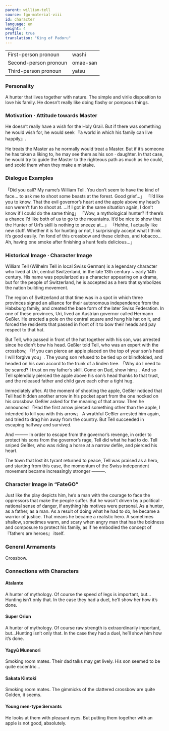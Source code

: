 ```yaml
---
parent: william-tell
source: fgo-material-viii
id: character
language: en
weight: 4
profile: true
translation: "King of Padoru"
---
```


<table>
  <tr><td>First-person pronoun</td><td>washi</td></tr>
  <tr><td>Second-person pronoun</td><td>omae-san</td></tr>
  <tr><td>Third-person pronoun</td><td>yatsu</td></tr>
</table>

### Personality

A hunter that lives together with nature.
The simple and virile disposition to love his family.
He doesn’t really like doing flashy or pompous things.

### Motivation · Attitude towards Master

He doesn’t really have a wish for the Holy Grail.
But if there was something he would wish for,
he would seek 『a world in which his family can live happily』.

He treats the Master as he normally would treat a Master.
But if it’s someone he has taken a liking to, he may see them as his son · daughter.
In that case, he would try to guide the Master to the righteous path as much as he could, and scold them when they make a mistake.

### Dialogue Examples

「Did you call? My name’s William Tell. You don’t seem to have the kind of face…
to ask me to shoot some beasts at the forest. Good grief…」
「I’d like you to know. That the evil governor’s heart and the apple above my head’s son weren’t fun to shoot at. …If I got in the same situation again, I don’t know if I could do the same thing」
「Wow, a mythological hunter? If there’s a chance I’d like both of us to go to the mountains.
It’d be nice to show that the Hunter of Uri’s skill is nothing to sneeze at…」
「Hehhe, I actually like new stuff. Whether it is for hunting or not, I surprisingly accept what I think it’s good easily. I’m fond of this crossbow and these clothes, and tobacco… Ah, having one smoke after finishing a hunt feels delicious…」

### Historical Image · Character Image

William Tell (Wilhelm Tell in local Swiss German)
is a legendary character who lived at Uri, central Switzerland, in the late 13th century ~ early 14th century.
His name was popularized as a character appearing on a drama, but for the people of Switzerland,
he is accepted as a hero that symbolizes the nation building movement.

The region of Switzerland at that time was in a spot in which three provinces signed an alliance for their autonomous independence from the Habsburg family,
and created the base form of the later Swiss Federation.
In one of these provinces, Uri, lived an Austrian governor called Hermann Geßler.
He erected a pole on the central square and hung his hat on it, and forced the residents that passed in front of it to
bow their heads and pay respect to that hat.

But Tell, who passed in front of the hat together with his son, was arrested since he didn’t bow his head.
Geßler told Tell, who was an expert with the crossbow, 「If you can pierce an apple placed on the top of your son’s head I will forgive you」.
The young son refused to be tied up or blindfolded, and headed on his own accord to the trunk of a linden tree.
「Why do I need to be scared? I trust on my father’s skill. Come on Dad, show him」.
And so Tell splendidly pierced the apple above his son’s head thanks to that trust,
and the released father and child gave each other a tight hug.

Immediately after.
At the moment of shooting the apple, Geßler noticed that Tell had hidden another arrow in his pocket apart from the one nocked on his crossbow.
Geßler asked for the meaning of that arrow.
Then he announced 「Had the first arrow pierced something other than the apple, I intended to kill you with this arrow」
A wrathful Geßler arrested him again, and tried to drag him away from the country.
But Tell succeeded in escaping halfway and survived.

And ——— In order to escape from the governor’s revenge, in order to protect his sons from the governor’s rage,
Tell did what he had to do.
Tell sniped Geßler, who was riding a horse at a narrow defile, and pierced his heart.

The town that lost its tyrant returned to peace, Tell was praised as a hero,
and starting from this case, the momentum of the Swiss independent movement became increasingly stronger ———.

### Character Image in “FateGO”

Just like the play depicts him, he’s a man with the courage to face the oppressors that make the people suffer.
But he wasn’t driven by a political · national sense of danger, if anything his motives were personal.
As a hunter, as a father, as a man.
As a result of doing what he had to do, he became a warrior of justice.
That means he became a realistic hero.
A sometimes shallow, sometimes warm, and scary when angry man that has the boldness and composure to protect his family, as if he embodied the concept of 『fathers are heroes』 itself.

### General Armaments

Crossbow.

### Connections with Characters

#### Atalante

A hunter of mythology.
Of course the speed of legs is important, but… Hunting isn’t only that.
In the case they had a duel, he’ll show her how it’s done.

#### Super Orion

A hunter of mythology.
Of course raw strength is extraordinarily important, but…Hunting isn’t only that.
In the case they had a duel, he’ll show him how it’s done.

#### Yagyū Munenori

Smoking room mates. Their dad talks may get lively.
His son seemed to be quite eccentric…

#### Sakata Kintoki

Smoking room mates.
The gimmicks of the clattered crossbow are quite Golden, it seems.

#### Young men-type Servants

He looks at them with pleasant eyes.
But putting them together with an apple is not good, absolutely.
